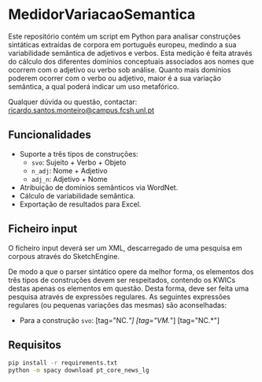 # MedidorVariacaoSemantica

Este repositório contém um script em Python para analisar construções sintáticas extraídas de corpora em português europeu, medindo a sua variabilidade semântica de adjetivos e verbos.
Esta medição é feita através do cálculo dos diferentes domínios conceptuais associados aos nomes que ocorrem com o adjetivo ou verbo sob análise.
Quanto mais domínios poderem ocorrer com o verbo ou adjetivo, maior é a sua variação semântica, a qual poderá indicar um uso metafórico.


Qualquer dúvida ou questão, contactar: ricardo.santos.monteiro@campus.fcsh.unl.pt

## Funcionalidades
- Suporte a três tipos de construções:
  - `svo`: Sujeito + Verbo + Objeto
  - `n_adj`: Nome + Adjetivo
  - `adj_n`: Adjetivo + Nome
- Atribuição de domínios semânticos via WordNet.
- Cálculo de variabilidade semântica.
- Exportação de resultados para Excel.

## Ficheiro input
O ficheiro input deverá ser um XML, descarregado de uma pesquisa em corpous através do SketchEngine.

De modo a que o parser sintático opere da melhor forma, os elementos dos três tipos de construções devem ser respeitados, contendo os KWICs destas apenas os elementos em questão.
Desta forma, deve ser feita uma pesquisa através de expressões regulares. As seguintes expressões regulares (ou pequenas variações das mesmas) são aconselhadas:
- Para a construção `svo`: [tag="NC.*"] [tag="VM.*"] [tag="NC.*"]



## Requisitos
```bash
pip install -r requirements.txt
python -m spacy download pt_core_news_lg

